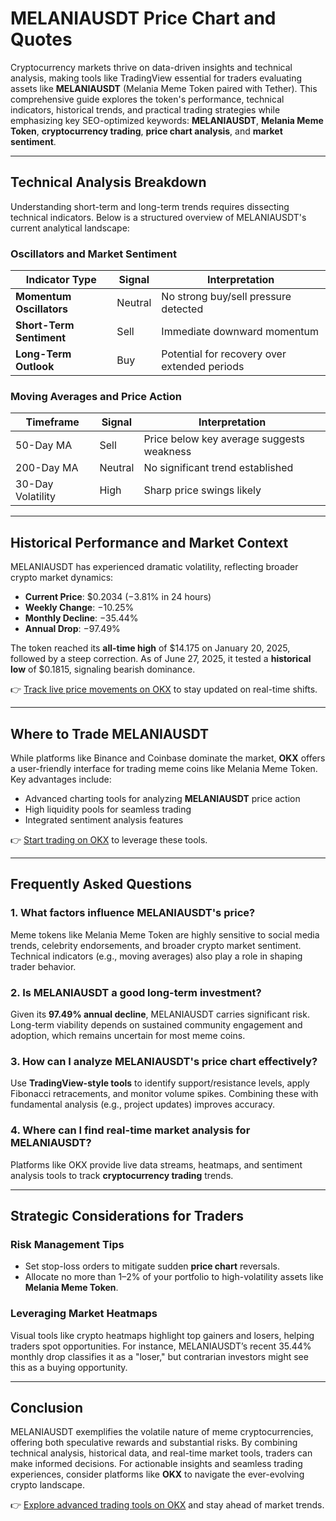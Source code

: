 # MELANIAUSDT Price Chart and Quotes  

Cryptocurrency markets thrive on data-driven insights and technical analysis, making tools like TradingView essential for traders evaluating assets like **MELANIAUSDT** (Melania Meme Token paired with Tether). This comprehensive guide explores the token's performance, technical indicators, historical trends, and practical trading strategies while emphasizing key SEO-optimized keywords: **MELANIAUSDT**, **Melania Meme Token**, **cryptocurrency trading**, **price chart analysis**, and **market sentiment**.  

---

## Technical Analysis Breakdown  

Understanding short-term and long-term trends requires dissecting technical indicators. Below is a structured overview of MELANIAUSDT's current analytical landscape:  

### Oscillators and Market Sentiment  

| Indicator Type | Signal | Interpretation |  
|----------------|--------|----------------|  
| **Momentum Oscillators** | Neutral | No strong buy/sell pressure detected |  
| **Short-Term Sentiment** | Sell | Immediate downward momentum |  
| **Long-Term Outlook** | Buy | Potential for recovery over extended periods |  

### Moving Averages and Price Action  

| Timeframe | Signal | Interpretation |  
|-----------|--------|----------------|  
| 50-Day MA | Sell | Price below key average suggests weakness |  
| 200-Day MA | Neutral | No significant trend established |  
| 30-Day Volatility | High | Sharp price swings likely |  

---

## Historical Performance and Market Context  

MELANIAUSDT has experienced dramatic volatility, reflecting broader crypto market dynamics:  

- **Current Price**: $0.2034 (−3.81% in 24 hours)  
- **Weekly Change**: −10.25%  
- **Monthly Decline**: −35.44%  
- **Annual Drop**: −97.49%  

The token reached its **all-time high** of $14.175 on January 20, 2025, followed by a steep correction. As of June 27, 2025, it tested a **historical low** of $0.1815, signaling bearish dominance.  

👉 [Track live price movements on OKX](https://bit.ly/okx-bonus) to stay updated on real-time shifts.  

---

## Where to Trade MELANIAUSDT  

While platforms like Binance and Coinbase dominate the market, **OKX** offers a user-friendly interface for trading meme coins like Melania Meme Token. Key advantages include:  
- Advanced charting tools for analyzing **MELANIAUSDT** price action  
- High liquidity pools for seamless trading  
- Integrated sentiment analysis features  

👉 [Start trading on OKX](https://bit.ly/okx-bonus) to leverage these tools.  

---

## Frequently Asked Questions  

### 1. What factors influence MELANIAUSDT's price?  
Meme tokens like Melania Meme Token are highly sensitive to social media trends, celebrity endorsements, and broader crypto market sentiment. Technical indicators (e.g., moving averages) also play a role in shaping trader behavior.  

### 2. Is MELANIAUSDT a good long-term investment?  
Given its **97.49% annual decline**, MELANIAUSDT carries significant risk. Long-term viability depends on sustained community engagement and adoption, which remains uncertain for most meme coins.  

### 3. How can I analyze MELANIAUSDT's price chart effectively?  
Use **TradingView-style tools** to identify support/resistance levels, apply Fibonacci retracements, and monitor volume spikes. Combining these with fundamental analysis (e.g., project updates) improves accuracy.  

### 4. Where can I find real-time market analysis for MELANIAUSDT?  
Platforms like OKX provide live data streams, heatmaps, and sentiment analysis tools to track **cryptocurrency trading** trends.  

---

## Strategic Considerations for Traders  

### Risk Management Tips  
- Set stop-loss orders to mitigate sudden **price chart** reversals.  
- Allocate no more than 1–2% of your portfolio to high-volatility assets like **Melania Meme Token**.  

### Leveraging Market Heatmaps  
Visual tools like crypto heatmaps highlight top gainers and losers, helping traders spot opportunities. For instance, MELANIAUSDT’s recent 35.44% monthly drop classifies it as a "loser," but contrarian investors might see this as a buying opportunity.  

---

## Conclusion  

MELANIAUSDT exemplifies the volatile nature of meme cryptocurrencies, offering both speculative rewards and substantial risks. By combining technical analysis, historical data, and real-time market tools, traders can make informed decisions. For actionable insights and seamless trading experiences, consider platforms like **OKX** to navigate the ever-evolving crypto landscape.  

👉 [Explore advanced trading tools on OKX](https://bit.ly/okx-bonus) and stay ahead of market trends.